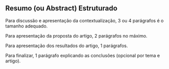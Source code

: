 <h2> Resumo (ou Abstract) Estruturado </h2>

<p> Para discussão e apresentação da contextualização, 3 ou 4 parágrafos é o tamanho adequado. </p>

<p> Para apresentação da proposta do artigo, 2 parágrafos no máximo. </p>

<p> Para apresentação dos resultados do artigo, 1 parágrafos. </p>

<p> Para finalizar, 1 parágrafo explicando as conclusões (opcional por tema e artigo). </p>
